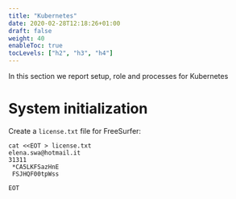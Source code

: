 ```yaml
---
title: "Kubernetes"
date: 2020-02-28T12:18:26+01:00
draft: false
weight: 40
enableToc: true
tocLevels: ["h2", "h3", "h4"]
---
```


In this section we report setup, role and processes for Kubernetes

# System initialization

Create a `license.txt` file for FreeSurfer:

```
cat <<EOT > license.txt
elena.swa@hotmail.it
31311
 *CA5LKFSazHnE
 FSJHQF00tpWss

EOT
```